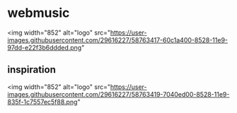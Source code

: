 # webmusic
<img width="852" alt="logo" src="https://user-images.githubusercontent.com/29616227/58763417-60c1a400-8528-11e9-97dd-e22f3b6ddded.png"




## inspiration
<img width="852" alt="logo" src="https://user-images.githubusercontent.com/29616227/58763419-7040ed00-8528-11e9-835f-1c7557ec5f88.png"


